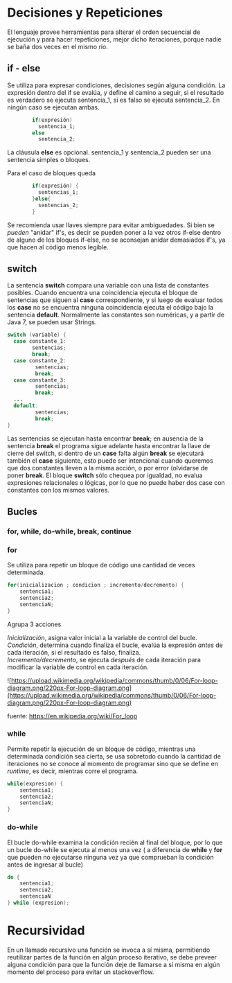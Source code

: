 
# Decisiones y Repeticiones

El lenguaje provee herramientas para alterar el orden secuencial de ejecución y para hacer repeticiones, mejor dicho iteraciones, porque nadie se baña dos veces en el mismo río. 

## if - else
Se utiliza para expresar condiciones, decisiones según alguna condición. La expresión dentro del if se evalúa, y define el camino a seguir, si el resultado es verdadero se ejecuta sentencia_1, si es falso se ejecuta sentencia_2. En ningún caso se ejecutan ambas.

```Java
        if(expresión)  
          sentencia_1;  
        else  
          sentencia_2;  
```

La cláusula **else** es opcional. sentencia_1 y sentencia_2 pueden ser una sentencia simples o bloques. 

Para el caso de bloques queda

```Java
        if(expresión) {  
          sentencias_1; 
        }else{  
          sentencias_2;  
        }  
```
        
Se recomienda usar llaves siempre para evitar ambiguedades. Si bien se *pueden* "anidar" if's, es decir se pueden poner a la vez otros if-else dentro de alguno de los bloques if-else, no se aconsejan anidar demasiados if's, ya que hacen al código menos legible.

## switch

La sentencia **switch** compara una variable con una lista de constantes posibles. Cuando encuentra una coincidencia ejecuta el bloque de sentencias que siguen al **case** correspondiente, y si luego de evaluar todos los **case** no se encuentra ninguna coincidencia ejecuta el código bajo la sentencia **default**. Normalmente las constantes son numéricas, y a partir de Java 7, se pueden usar Strings.

```Java
switch (variable) {  
  case constante_1:  
        sentencias;  
        break;  
  case constante_2:  
         sentencias;  
         break;  
  case constante_3:  
         sentencias;  
         break;  
  ...  
  default:  
         sentencias;  
         break;  
}  
```

Las sentencias se ejecutan hasta encontrar **break**; en ausencia de la sentencia **break** el programa sigue adelante hasta encontrar la llave de cierre del switch, si dentro de un **case** falta algún **break** se ejecutará también el **case** siguiente, esto puede ser intencional cuando queremos que dos constantes lleven a la misma acción, o por error (olvidarse de poner **break**. El bloque **switch** sólo chequea por igualdad, no evalua expresiones relacionales o lógicas, por lo que no puede haber dos case con constantes con los mismos valores. 

## Bucles

### for, while, do-while, break, continue

### for

Se utiliza para repetir un bloque de código una cantidad de veces determinada.

```Java
for(inicializacion ; condicion ; incremento/decremento) {  
    sentencia1;  
    sentencia2;  
    sentenciaN;  
}  
```
Agrupa 3 acciones 

*Inicialización*, asigna valor inicial a la variable de control del bucle.  
*Condición*, determina cuando finaliza el bucle, evalúa la expresión *antes* de cada iteración, si el resultado es falso, finaliza.   
*Incremento/decremento*, se ejecuta *después* de cada iteración para modificar la variable de control en cada iteración.  


![https://upload.wikimedia.org/wikipedia/commons/thumb/0/06/For-loop-diagram.png/220px-For-loop-diagram.png](https://upload.wikimedia.org/wikipedia/commons/thumb/0/06/For-loop-diagram.png/220px-For-loop-diagram.png)

fuente: https://en.wikipedia.org/wiki/For_loop

### while

Permite repetir la ejecución de un bloque de código, mientras una determinada condición sea cierta, se usa sobretodo cuando la cantidad de iteraciones no se conoce al momento de programar sino que se define en *runtime*, es decir, mientras corre el programa.

```Java
while(expresion) {  
    sentencia1;  
    sentencia2;  
    sentenciaN;  
}
```

### do-while
El bucle do-while examina la condición recién al final del bloque, por lo que un bucle do-while se ejecuta al menos una vez ( a diferencia de **while** y **for** que pueden no ejecutarse ninguna vez ya que comprueban la condición antes de ingresar al bucle)

```Java
do {  
    sentencia1;  
    sentencia2;
    sentenciaN  
} while (expresion);  
```

# Recursividad 
En un llamado recursivo una función se invoca a sí misma, permitiendo reutilizar partes de la función en algún proceso iterativo, se debe preveer alguna condición para que la función deje de llamarse a sí misma en algún momento del proceso para evitar un stackoverflow.


